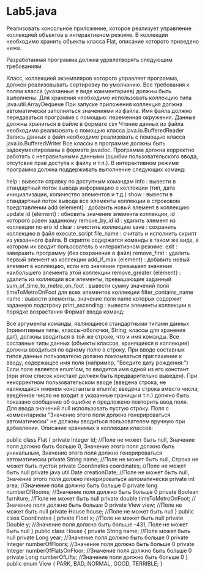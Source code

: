 # Lab5.java
Реализовать консольное приложение, которое реализует управление коллекцией объектов в интерактивном режиме. В коллекции необходимо хранить объекты класса Flat, описание которого приведено ниже.

Разработанная программа должна удовлетворять следующим требованиям:

Класс, коллекцией экземпляров которого управляет программа, должен реализовывать сортировку по умолчанию.
Все требования к полям класса (указанные в виде комментариев) должны быть выполнены.
Для хранения необходимо использовать коллекцию типа java.util.ArrayDequeue
При запуске приложения коллекция должна автоматически заполняться значениями из файла.
Имя файла должно передаваться программе с помощью: переменная окружения.
Данные должны храниться в файле в формате csv
Чтение данных из файла необходимо реализовать с помощью класса java.io.BufferedReader
Запись данных в файл необходимо реализовать с помощью класса java.io.BufferedWriter
Все классы в программе должны быть задокументированы в формате javadoc.
Программа должна корректно работать с неправильными данными (ошибки пользовательского ввода, отсутсвие прав доступа к файлу и т.п.).
В интерактивном режиме программа должна поддерживать выполнение следующих команд:

help : вывести справку по доступным командам
info : вывести в стандартный поток вывода информацию о коллекции (тип, дата инициализации, количество элементов и т.д.)
show : вывести в стандартный поток вывода все элементы коллекции в строковом представлении
add {element} : добавить новый элемент в коллекцию
update id {element} : обновить значение элемента коллекции, id которого равен заданному
remove_by_id id : удалить элемент из коллекции по его id
clear : очистить коллекцию
save : сохранить коллекцию в файл
execute_script file_name : считать и исполнить скрипт из указанного файла. В скрипте содержатся команды в таком же виде, в котором их вводит пользователь в интерактивном режиме.
exit : завершить программу (без сохранения в файл)
remove_first : удалить первый элемент из коллекции
add_if_max {element} : добавить новый элемент в коллекцию, если его значение превышает значение наибольшего элемента этой коллекции
remove_greater {element} : удалить из коллекции все элементы, превышающие заданный
sum_of_time_to_metro_on_foot : вывести сумму значений поля timeToMetroOnFoot для всех элементов коллекции
filter_contains_name name : вывести элементы, значение поля name которых содержит заданную подстроку
print_ascending : вывести элементы коллекции в порядке возрастания
Формат ввода команд:

Все аргументы команды, являющиеся стандартными типами данных (примитивные типы, классы-оболочки, String, классы для хранения дат), должны вводиться в той же строке, что и имя команды.
Все составные типы данных (объекты классов, хранящиеся в коллекции) должны вводиться по одному полю в строку.
При вводе составных типов данных пользователю должно показываться приглашение к вводу, содержащее имя поля (например, "Введите дату рождения:")
Если поле является enum'ом, то вводится имя одной из его констант (при этом список констант должен быть предварительно выведен).
При некорректном пользовательском вводе (введена строка, не являющаяся именем константы в enum'е; введена строка вместо числа; введённое число не входит в указанные границы и т.п.) должно быть показано сообщение об ошибке и предложено повторить ввод поля.
Для ввода значений null использовать пустую строку.
Поля с комментарием "Значение этого поля должно генерироваться автоматически" не должны вводиться пользователем вручную при добавлении.
Описание хранимых в коллекции классов:

public class Flat {
    private Integer id; //Поле не может быть null, Значение поля должно быть больше 0, Значение этого поля должно быть уникальным, Значение этого поля должно генерироваться автоматически
    private String name; //Поле не может быть null, Строка не может быть пустой
    private Coordinates coordinates; //Поле не может быть null
    private java.util.Date creationDate; //Поле не может быть null, Значение этого поля должно генерироваться автоматически
    private int area; //Значение поля должно быть больше 0
    private long numberOfRooms; //Значение поля должно быть больше 0
    private Boolean furniture; //Поле не может быть null
    private double timeToMetroOnFoot; //Значение поля должно быть больше 0
    private View view; //Поле не может быть null
    private House house; //Поле не может быть null
}
public class Coordinates {
    private Float x; //Поле не может быть null
    private Double y; //Значение поля должно быть больше -431, Поле не может быть null
}
public class House {
    private String name; //Поле может быть null
    private Long year; //Значение поля должно быть больше 0
    private Integer numberOfFloors; //Значение поля должно быть больше 0
    private Integer numberOfFlatsOnFloor; //Значение поля должно быть больше 0
    private Long numberOfLifts; //Значение поля должно быть больше 0
}
public enum View {
    PARK,
    BAD,
    NORMAL,
    GOOD,
    TERRIBLE;
}
